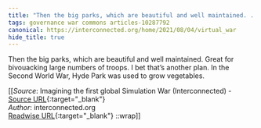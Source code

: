 ```yaml
---
title: "Then the big parks, which are beautiful and well maintained. ..."
tags: governance war commons articles-10287792
canonical: https://interconnected.org/home/2021/08/04/virtual_war
hide_title: true
---
```


Then the big parks, which are beautiful and well maintained. Great for bivouacking large numbers of troops. I bet that’s another plan. In the Second World War, Hyde Park was used to grow vegetables.


[[_Source_: Imagining the first global Simulation War (Interconnected) - [Source URL](https://interconnected.org/home/2021/08/04/virtual_war){:target="_blank"}<br>
_Author_: interconnected.org<br>
[Readwise URL](https://readwise.io/open/209730846){:target="_blank"}
::wrap]]